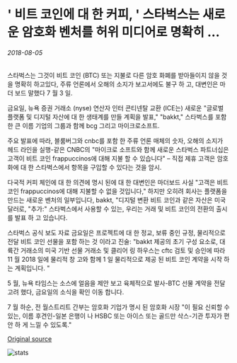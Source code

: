 # ' 비트 코인에 대 한 커피, ' 스타벅스는 새로운 암호화 벤처를 허위 미디어로 명확히 ...

###### 2018-08-05

스타벅스는 그것이 비트 코인 (BTC) 또는 지불로 다른 암호 화폐를 받아들이지 않을 것을 명확히 하고있다, 주류 언론에서 오해의 소지가 보고서에도 불구 하 고, 대변인은 마 더 보드 말했다 7 월 3 일.

금요일, 뉴욕 증권 거래소 (nyse) 연산자 인터 콘티넨탈 교환 (ICE는) 새로운 "글로벌 플랫폼 및 디지털 자산에 대 한 생태계를 만들 계획을 발표," "bakkt," 스타벅스를 포함 한 큰 이름 기업의 그룹과 함께 bcg 그리고 마이크로소프트.

주요 발표에 따라, 블룸버그와 cnbc를 포함 한 주류 언론 매체의 숫자, 오해의 소지가 헤드 라인을 실행-같은 CNBC의 "마이크로 소프트와 함께 새로운 스타벅스 파트너십은 고객이 비트 코인 frappuccinos에 대해 지불 할 수 있습니다" – 직접 제휴 고객은 암호화에 대 한 스타벅스에서 항목을 구입할 수 있다는 것을 암시.

다국적 커피 체인에 대 한 의견에 명시 된에 대 한 대변인은 마더보드 사실 "고객은 비트 코인 frappuccinos에 대해 지불할 수 없을 것입니다," 하지만 오히려 회사는 플랫폼을 만드는 새로운 벤처의 일부입니다, bakkt, "디지털 변환 비트 코인과 같은 자산은 미국 달러로, "추가:" 스타벅스에서 사용할 수 있는, 우리는 거래 및 비트 코인의 전환의 출시를 발표 하 고 있습니다.

스타벅스 공식 보도 자료 금요일은 프로젝트에 대 한 정교, 보류 중인 규정, 물리적으로 전달 비트 코인 선물을 포함 하는 것 이라고 진술: "bakkt 제공의 초기 구성 요소로, 대륙간 거래소의 미국 기반 선물 거래소 및 클리어 링 하우스는 cftc 검토 및 승인에 따라 11 월 2018 일에 물리적 창 고와 함께 1 일 물리적으로 제공 된 비트 코인 계약을 시작 하는 계획입니다. "

5 월, 뉴욕 타임스는 소스에 얼음을 제안 보고 육체적으로 발사-BTC 선물 계약을 전달 고려 했다, 금요일의 소식을 확인 이동 합니다.

7 월 하순, 전 월스트리트 간부는 암호화 기업가 명시 된 암호화 시장 "이 필요 신뢰할 수 있는, 이름 후견인-일본 은행이 나 HSBC 또는 아이스 또는 골드만 삭스-기관 투자가 편안 하 게 느낄 수 있도록."

[Original source](https://cointelegraph.com/news/no-coffee-for-bitcoin-starbucks-clarifies-as-media-misrepresent-its-new-crypto-venture)

![stats](https://c.statcounter.com/11760860/0/a89fa40b/1/ "stats")